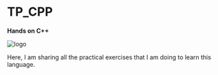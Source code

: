 # TP_CPP

**Hands on C++**

![logo](https://www.pixenli.com/image/8cIzIxB0)

Here, I am sharing all the practical exercises that I am doing to learn this language.

